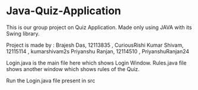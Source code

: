 # Java-Quiz-Application

This is our group project on Quiz Application.
Made only using JAVA with its Swing library.

Project is made by :
Brajesh Das, 12113835 , CuriousRishi
Kumar Shivam, 12115114 , kumarshivam2s
Priyanshu Ranjan, 12114510 , PriyanshuRanjan24

Login.java is the main file here which shows Login Window.
Rules.java file shows another window which shows rules of the Quiz.

Run the Login.java file present in src
